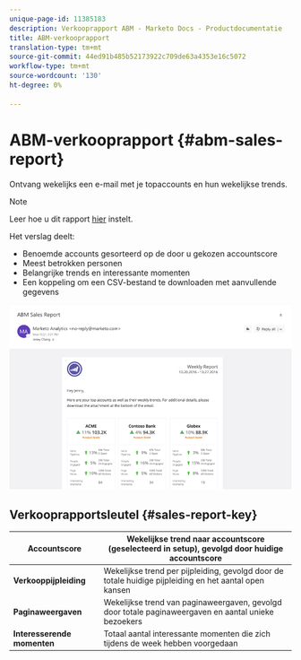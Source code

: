 ```yaml
---
unique-page-id: 11385183
description: Verkooprapport ABM - Marketo Docs - Productdocumentatie
title: ABM-verkooprapport
translation-type: tm+mt
source-git-commit: 44ed91b485b52173922c709de63a4353e16c5072
workflow-type: tm+mt
source-wordcount: '130'
ht-degree: 0%

---
```



# ABM-verkooprapport {#abm-sales-report}

Ontvang wekelijks een e-mail met je topaccounts en hun wekelijkse trends.

>[!NOTE]
>
>Leer hoe u dit rapport [hier](https://docs.marketo.com/x/drat) instelt.

Het verslag deelt:

* Benoemde accounts gesorteerd op de door u gekozen accountscore
* Meest betrokken personen
* Belangrijke trends en interessante momenten
* Een koppeling om een CSV-bestand te downloaden met aanvullende gegevens

![](assets/one-4.png)

## Verkooprapportsleutel {#sales-report-key}

| **Accountscore** | Wekelijkse trend naar accountscore (geselecteerd in setup), gevolgd door huidige accountscore |
|---|---|
| **Verkooppijpleiding** | Wekelijkse trend per pijpleiding, gevolgd door de totale huidige pijpleiding en het aantal open kansen |
| **Paginaweergaven** | Wekelijkse trend van paginaweergaven, gevolgd door totale paginaweergaven en aantal unieke bezoekers |
| **Interesserende momenten** | Totaal aantal interessante momenten die zich tijdens de week hebben voorgedaan |
